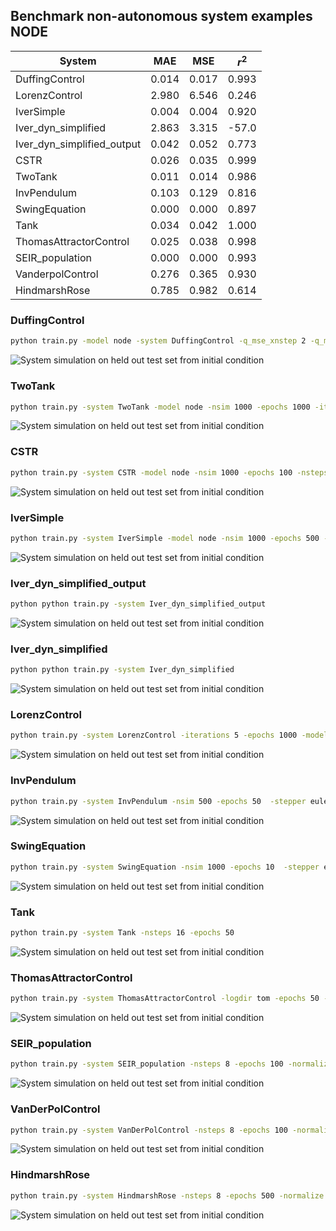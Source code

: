 ## Benchmark non-autonomous system examples NODE
| System                     | MAE   | MSE   | $r^2$ |
|----------------------------|-------|-------|-------|
| DuffingControl             | 0.014 | 0.017 | 0.993 |
| LorenzControl              | 2.980 | 6.546 | 0.246 |
| IverSimple                 | 0.004 | 0.004 | 0.920 |
| Iver_dyn_simplified        | 2.863 | 3.315 | -57.0 |
| Iver_dyn_simplified_output | 0.042 | 0.052 | 0.773 |
| CSTR                       | 0.026 | 0.035 | 0.999 |
| TwoTank                    | 0.011 | 0.014 | 0.986 |
| InvPendulum                | 0.103 | 0.129 | 0.816 |
| SwingEquation              | 0.000 | 0.000 | 0.897 |
| Tank                       | 0.034 | 0.042 | 1.000 |
| ThomasAttractorControl     | 0.025 | 0.038 | 0.998 |
| SEIR_population            | 0.000 | 0.000 | 0.993 |
| VanderpolControl           | 0.276 | 0.365 | 0.930 |
| HindmarshRose              | 0.785 | 0.982 | 0.614 |

### DuffingControl
```bash
python train.py -model node -system DuffingControl -q_mse_xnstep 2 -q_mse_xstep .5 -epochs 250 -iterations 6
```
![System simulation on held out test set from initial condition](figs/duffing_node.png)

### TwoTank
```bash
python train.py -system TwoTank -model node -nsim 1000 -epochs 1000 -iterations 1 -nsteps 8 -normalize
```
![System simulation on held out test set from initial condition](figs/twotank_node.png)

### CSTR
```bash
python train.py -system CSTR -model node -nsim 1000 -epochs 100 -nsteps 16 -normalize -iterations 1
```
![System simulation on held out test set from initial condition](figs/cstr_node.png)

### IverSimple
```bash
python train.py -system IverSimple -model node -nsim 1000 -epochs 500 -scaled_loss -iterations 5
```
![System simulation on held out test set from initial condition](figs/iver_node.png)

### Iver_dyn_simplified_output
```bash
python python train.py -system Iver_dyn_simplified_output
```
![System simulation on held out test set from initial condition](figs/iverdynsimplifiedoutput_node.png)


### Iver_dyn_simplified
```bash
python python train.py -system Iver_dyn_simplified
```
![System simulation on held out test set from initial condition](figs/iverdynsimplified_node.png)

### LorenzControl
```bash
python train.py -system LorenzControl -iterations 5 -epochs 1000 -model node -q_mse_xnstep 2 -q_mse_xstep 0
```
![System simulation on held out test set from initial condition](figs/lorenz_node.png)

### InvPendulum
```bash
python train.py -system InvPendulum -nsim 500 -epochs 50  -stepper euler -nsteps 16 -scaled_loss
```
![System simulation on held out test set from initial condition](figs/invpendulum_node.png)

### SwingEquation
```bash
python train.py -system SwingEquation -nsim 1000 -epochs 10  -stepper euler -nsteps 8 -normalize -iterations 1
```
![System simulation on held out test set from initial condition](figs/swingequation_node.png)

### Tank
```bash
python train.py -system Tank -nsteps 16 -epochs 50
```
![System simulation on held out test set from initial condition](figs/tank_node.png)

### ThomasAttractorControl
```bash
python train.py -system ThomasAttractorControl -logdir tom -epochs 50 -iterations 5
```
![System simulation on held out test set from initial condition](figs/thomasattractor_node.png)

### SEIR_population
```bash
python train.py -system SEIR_population -nsteps 8 -epochs 100 -normalize -iterations 1
```
![System simulation on held out test set from initial condition](figs/seirpopulation_node.png)

### VanDerPolControl
```bash
python train.py -system VanDerPolControl -nsteps 8 -epochs 100 -normalize -iterations 1
```
![System simulation on held out test set from initial condition](figs/vanderpol_node.png)

### HindmarshRose
```bash
python train.py -system HindmarshRose -nsteps 8 -epochs 500 -normalize -iterations 1
```
![System simulation on held out test set from initial condition](figs/hindmarshrose_node.png)









